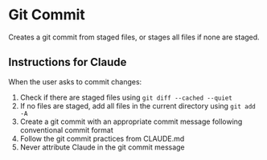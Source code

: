 # Git Commit

Creates a git commit from staged files, or stages all files if none are staged.

## Instructions for Claude

When the user asks to commit changes:
1. Check if there are staged files using `git diff --cached --quiet`
2. If no files are staged, add all files in the current directory using `git add -A`
3. Create a git commit with an appropriate commit message following conventional commit format
4. Follow the git commit practices from CLAUDE.md
5. Never attribute Claude in the git commit message

